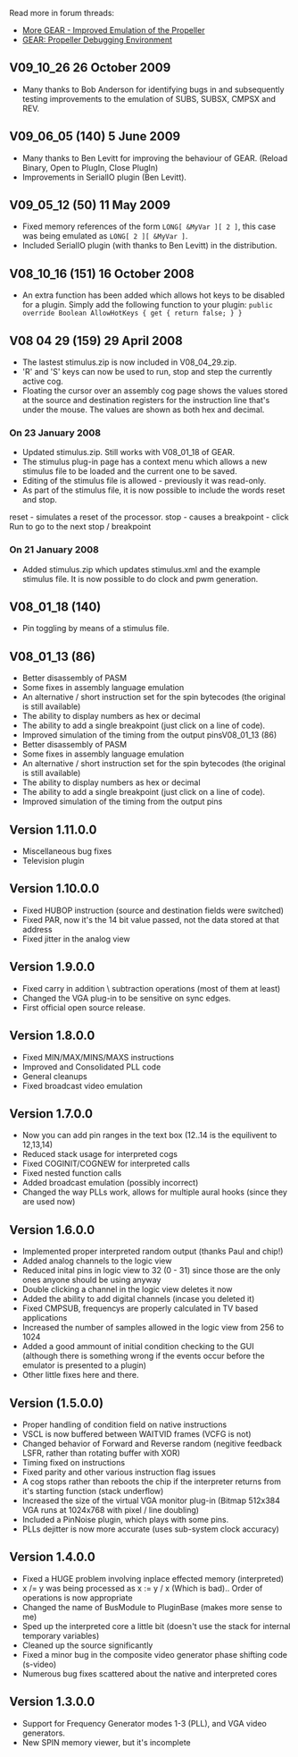 

Read more in forum threads:
* [More GEAR - Improved Emulation of the Propeller](http://forums.parallax.com/showthread.php/100380-More-GEAR-Improved-Emulation-of-the-Propeller)
* [GEAR: Propeller Debugging Environment](http://forums.parallax.com/showthread.php/91084-GEAR-Propeller-Debugging-Environment)


## V09_10_26 26 October 2009

* Many thanks to Bob Anderson for identifying bugs in and subsequently testing improvements to the emulation of SUBS, SUBSX, CMPSX and REV.


## V09_06_05 (140) 5 June 2009

* Many thanks to Ben Levitt for improving the behaviour of GEAR. (Reload Binary, Open to PlugIn, Close PlugIn)
* Improvements in SerialIO plugin (Ben Levitt).


## V09_05_12 (50) 11 May 2009

* Fixed memory references of the form `LONG[ &MyVar ][ 2 ]`, this case was being emulated as `LONG[ 2 ][ &MyVar ]`.
* Included SerialIO plugin (with thanks to Ben Levitt) in the distribution.


## V08_10_16 (151) 16 October 2008

* An extra function has been added which allows hot keys to be disabled for a plugin.
Simply add the following function to your plugin:
`public override Boolean AllowHotKeys { get { return false; } }`


## V08 04 29 (159) 29 April 2008
* The lastest stimulus.zip is now included in V08_04_29.zip.
* 'R' and 'S' keys can now be used to run, stop and step the currently active cog.
* Floating the cursor over an assembly cog page shows the values stored at the source and destination registers for the instruction line that's under the mouse. The values are shown as both hex and decimal.

### On 23 January 2008

* Updated stimulus.zip. Still works with V08_01_18 of GEAR.
* The stimulus plug-in page has a context menu which allows a new stimulus file to be loaded and the current one to be saved.
* Editing of the stimulus file is allowed - previously it was read-only.
* As part of the stimulus file, it is now possible to include the words reset and stop.

reset - simulates a reset of the processor.
stop - causes a breakpoint - click Run to go to the next stop / breakpoint

### On 21 January 2008

* Added stimulus.zip which updates stimulus.xml and the example stimulus file. It is now possible to do clock and pwm generation.


## V08_01_18 (140)

* Pin toggling by means of a stimulus file.


## V08_01_13 (86)

* Better disassembly of PASM
* Some fixes in assembly language emulation
* An alternative / short instruction set for the spin bytecodes (the original is still available)
* The ability to display numbers as hex or decimal
* The ability to add a single breakpoint (just click on a line of code).
* Improved simulation of the timing from the output pinsV08_01_13 (86)
* Better disassembly of PASM
* Some fixes in assembly language emulation
* An alternative / short instruction set for the spin bytecodes (the original is still available)
* The ability to display numbers as hex or decimal
* The ability to add a single breakpoint (just click on a line of code).
* Improved simulation of the timing from the output pins


## Version 1.11.0.0

* Miscellaneous bug fixes
* Television plugin


## Version 1.10.0.0

* Fixed HUBOP instruction (source and destination fields were switched)
* Fixed PAR, now it's the 14 bit value passed, not the data stored at that address
* Fixed jitter in the analog view


## Version 1.9.0.0

* Fixed carry in addition \ subtraction operations (most of them at least)
* Changed the VGA plug-in to be sensitive on sync edges.
* First official open source release.


## Version 1.8.0.0

* Fixed MIN/MAX/MINS/MAXS instructions
* Improved and Consolidated PLL code
* General cleanups
* Fixed broadcast video emulation


## Version 1.7.0.0

* Now you can add pin ranges in the text box (12..14 is the equilivent to 12,13,14)
* Reduced stack usage for interpreted cogs
* Fixed COGINIT/COGNEW for interpreted calls
* Fixed nested function calls
* Added broadcast emulation (possibly incorrect)
* Changed the way PLLs work, allows for multiple aural hooks (since they are used now)


## Version 1.6.0.0

* Implemented proper interpreted random output (thanks Paul and chip!)
* Added analog channels to the logic view
* Reduced inital pins in logic view to 32 (0 - 31) since those are the only ones anyone should be using anyway
* Double clicking a channel in the logic view deletes it now
* Added the ability to add digital channels (incase you deleted it)
* Fixed CMPSUB, frequencys are properly calculated in TV based applications
* Increased the number of samples allowed in the logic view from 256 to 1024
* Added a good ammount of initial condition checking to the GUI (although there is something wrong if the events occur before the emulator is presented to a plugin)
* Other little fixes here and there.


## Version (1.5.0.0)

* Proper handling of condition field on native instructions
* VSCL is now buffered between WAITVID frames (VCFG is not)
* Changed behavior of Forward and Reverse random (negitive feedback LSFR, rather than rotating buffer with XOR)
* Timing fixed on instructions
* Fixed parity and other various instruction flag issues
* A cog stops rather than reboots the chip if the interpreter returns from it's starting function (stack underflow)
* Increased the size of the virtual VGA monitor plug-in (Bitmap 512x384 VGA runs at 1024x768 with pixel / line doubling)
* Included a PinNoise plugin, which plays with some pins.
* PLLs dejitter is now more accurate (uses sub-system clock accuracy)


## Version 1.4.0.0

* Fixed a HUGE problem involving inplace effected memory (interpreted)
* x /= y was being processed as x := y / x (Which is bad).. Order of operations is now appropriate
* Changed the name of BusModule to PluginBase (makes more sense to me)
* Sped up the interpreted core a little bit (doesn't use the stack for internal temporary variables)
* Cleaned up the source significantly
* Fixed a minor bug in the composite video generator phase shifting code (s-video)
* Numerous bug fixes scattered about the native and interpreted cores


## Version 1.3.0.0

* Support for Frequency Generator modes 1-3 (PLL), and VGA video generators.
* New SPIN memory viewer, but it's incomplete

